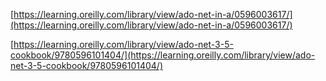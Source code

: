 [https://learning.oreilly.com/library/view/ado-net-in-a/0596003617/](https://learning.oreilly.com/library/view/ado-net-in-a/0596003617/)

[https://learning.oreilly.com/library/view/ado-net-3-5-cookbook/9780596101404/](https://learning.oreilly.com/library/view/ado-net-3-5-cookbook/9780596101404/)